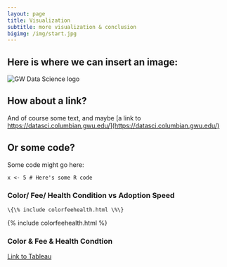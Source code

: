 ```yaml
---
layout: page
title: Visualization
subtitle: more visualization & conclusion
bigimg: /img/start.jpg
---
```


## Here is where we can insert an image:

![GW Data Science logo](/img/gwdsp.png)

## How about a link?

And of course some text, and maybe [a link to https://datasci.columbian.gwu.edu/](https://datasci.columbian.gwu.edu/)

## Or some code?

Some code might go here:

```
x <- 5 # Here's some R code
```

### Color/ Fee/ Health Condition vs Adoption Speed
```
\{\% include colorfeehealth.html \%\}
```
{% include colorfeehealth.html %}

### Color & Fee & Health Condtion

[Link to Tableau](https://public.tableau.com/profile/juew72#!/vizhome/others_15554523598650/ColorFeeHealthConditionAdoptionSpeed?publish=yes)
